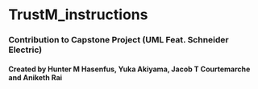 # TrustM_instructions
### Contribution to Capstone Project (UML Feat. Schneider Electric)
#### Created by Hunter M Hasenfus, Yuka Akiyama, Jacob T Courtemarche and Aniketh Rai
